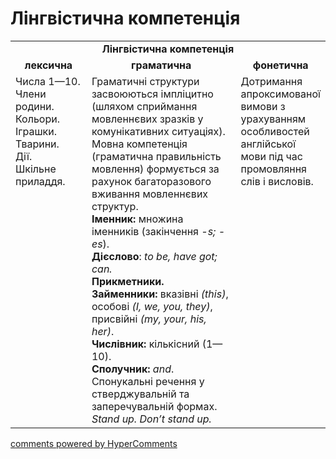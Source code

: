 <div id="hypercomments_widget" class="js-hypercomments-widget invisible"></div>

# Лінгвістична компетенція

<table>
  <tr>
    <td align="center" colspan="3"><b>Лінгвістична компетенція</b></td>
  </tr>
            <tr>
                <td align="center"><b>лексична</b></td>
                <td align="center"><b>граматична</b></td>
                <td align="center"><b>фонетична</b></td>
            </tr>
            <tr>
                <td width="25%" style="vertical-align:top !important;">
Числа 1—10. <br>
Члени родини. <br>
Кольори. <br>
Іграшки. <br>
Тварини. <br>
Дії. <br>
Шкільне приладдя.</td>
                <td width="50%" style="vertical-align:top !important;">Граматичні структури засвоюються імпліцитно (шляхом сприймання мовленнєвих зразків у комунікативних ситуаціях). Мовна компетенція (граматична правильність мовлення) формується за рахунок багаторазового вживання мовленнєвих структур.<br>
<b>Іменник:</b>
множина іменників (закінчення <i>-s; -es</i>).<br>
<b>Дієслово</b>: <i>to be, have got; can.</i><br>
<b>Прикметники.</b><br>
<b>Займенники:</b> вказівні <i>(this)</i>, особові <i>(I, we, you, they)</i>, присвійні <i>(my, your, his, her)</i>.<br>
<b>Числівник:</b> кількісний (1—10).<br>
<b>Сполучник:</b> <i>and</i>.<br>
Спонукальні речення у стверджувальній та заперечувальній формах. <i>Stand up. Don’t stand up.</i></td>
                <td width="25%" style="vertical-align:top !important;">Дотримання апроксимованої вимови з урахуванням особливостей англійської мови під час промовляння слів і висловів.</td>
            </tr>
</table>

<div class="js-hypercomments-container">
    <a href="http://hypercomments.com" class="hc-link" title="comments widget">comments powered by HyperComments</a>
</div>